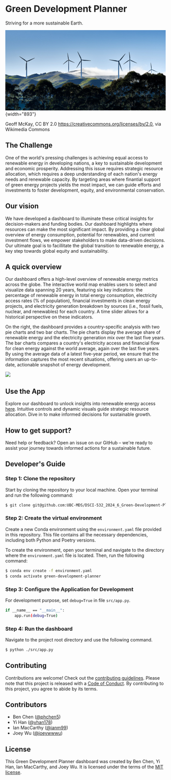 # Green Development Planner

Striving for a more sustainable Earth.

![](img/cover.jpg){width="893"}

Geoff McKay, CC BY 2.0 <https://creativecommons.org/licenses/by/2.0>, via Wikimedia Commons

## The Challenge

One of the world's pressing challenges is achieving equal access to renewable energy in developing nations, a key to sustainable development and economic prosperity. Addressing this issue requires strategic resource allocation, which requires a deep understanding of each nation's energy needs and renewable capacity. By targeting areas where finantial support of green energy projects yields the most impact, we can guide efforts and investments to foster development, equity, and environmental conservation.

## Our vision

We have developed a dashboard to illuminate these critical insights for decision-makers and funding bodies. Our dashboard highlights where resources can make the most significant impact. By providing a clear global overview of energy consumption, potential for renewables, and current investment flows, we empower stakeholders to make data-driven decisions. Our ultimate goal is to facillitate the global transition to renewable energy, a key step towards global equity and sustainability.

## A quick overview

Our dashboard offers a high-level overview of renewable energy metrics across the globe. The interactive world map enables users to select and visualize data spanning 20 years, featuring six key indicators: the percentage of renewable energy in total energy consumption, electricity access rates (% of population), financial investments in clean energy projects, and electricity generation breakdown by sources (i.e., fossil fuels, nuclear, and renewables) for each country. A time slider allows for a historical perspective on these indicators.

On the right, the dashboard provides a country-specific analysis with two pie charts and two bar charts. The pie charts display the average share of renewable energy and the electricity generation mix over the last five years. The bar charts compares a country's electricity access and financial flow for clean energy against the world average, again over the last five years. By using the average data of a latest five-year period, we ensure that the information captures the most recent situations, offering users an up-to-date, actionable snapshot of energy development.

![](img/app.gif)

## Use the App

Explore our dashboard to unlock insights into renewable energy access [here](https://dsci-532-2024-6-green-development-planner.onrender.com/). Intuitive controls and dynamic visuals guide strategic resource allocation. Dive in to make informed decisions for sustainable growth.

## How to get support?

Need help or feedback? Open an issue on our GitHub – we're ready to assist your journey towards informed actions for a sustainable future.

## Developer's Guide

### Step 1: Clone the repository

Start by cloning the repository to your local machine. Open your terminal and run the following command:

``` bash
$ git clone git@github.com:UBC-MDS/DSCI-532_2024_6_Green-Development-Planner.git
```

### Step 2: Create the virtual environment

Create a new Conda environment using the `environment.yaml` file provided in this repository. This file contains all the necessary dependencies, including both Python and Poetry versions.

To create the environment, open your terminal and navigate to the directory where the `environment.yaml` file is located. Then, run the following command:

``` bash
$ conda env create -f environment.yaml
$ conda activate green-development-planner
```

### Step 3: Configure the Application for Development

For development purpose, set `debug=True` in file `src/app.py`.

``` bash
if __name__ == "__main__":
    app.run(debug=True)
```

### Step 4: Run the dashboard

Navigate to the project root directory and use the following command.

``` bash
$ python ./src/app.py
```

## Contributing

Contributions are welcome! Check out the [contributing guidelines](CONTRIBUTING.md). Please note that this project is released with a [Code of Conduct](CONDUCT.md). By contributing to this project, you agree to abide by its terms.

## Contributors

- Ben Chen ([\@phchen5](https://github.com/phchen5))
- Yi Han ([\@yhan178](https://github.com/yhan178))
- Ian MacCarthy ([\@ianm99](https://github.com/ianm99))
- Joey Wu ([\@joeywwwu](https://github.com/joeywwwu))

## License

This Green Development Planner dashboard was created by Ben Chen, Yi Han, Ian MacCarthy, and Joey Wu. It is licensed under the terms of the [MIT license](LICENSE).